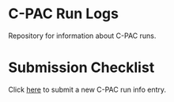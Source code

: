 # C-PAC Run Logs
Repository for information about C-PAC runs.

# Submission Checklist
Click [here](https://github.com/FCP-INDI/cpac_run_logs/issues/new?assignees=&labels=&template=c-pac-vx-x-x----short-name-label-.md&title=) to submit a new C-PAC run info entry.
